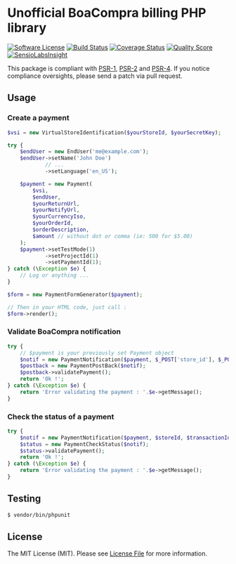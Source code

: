 # Unofficial BoaCompra billing PHP library

[![Software License](https://img.shields.io/badge/license-MIT-brightgreen.svg?style=flat-square)](LICENSE)
[![Build Status](https://img.shields.io/travis/Benoth/boa-compra.svg?style=flat-square)](https://travis-ci.org/Benoth/boa-compra)
[![Coverage Status](https://img.shields.io/scrutinizer/coverage/g/Benoth/boa-compra.svg?style=flat-square)](https://scrutinizer-ci.com/g/Benoth/boa-compra/code-structure)
[![Quality Score](https://img.shields.io/scrutinizer/g/Benoth/boa-compra.svg?style=flat-square)](https://scrutinizer-ci.com/g/Benoth/boa-compra)
[![SensioLabsInsight](https://insight.sensiolabs.com/projects/d6070e0b-2008-42b7-a2ed-e7189815fd91/mini.png)](https://insight.sensiolabs.com/projects/d6070e0b-2008-42b7-a2ed-e7189815fd91)

This package is compliant with [PSR-1], [PSR-2] and [PSR-4]. If you notice compliance oversights,
please send a patch via pull request.

[PSR-1]: https://github.com/php-fig/fig-standards/blob/master/accepted/PSR-1-basic-coding-standard.md
[PSR-2]: https://github.com/php-fig/fig-standards/blob/master/accepted/PSR-2-coding-style-guide.md
[PSR-4]: https://github.com/php-fig/fig-standards/blob/master/accepted/PSR-4-autoloader.md

## Usage

### Create a payment

``` php
$vsi = new VirtualStoreIdentification($yourStoreId, $yourSecretKey);

try {
    $endUser = new EndUser('me@example.com');
    $endUser->setName('John Doe')
            // ...
            ->setLanguage('en_US');

    $payment = new Payment(
        $vsi,
        $endUser,
        $yourReturnUrl,
        $yourNotifyUrl,
        $yourCurrencyIso,
        $yourOrderId,
        $orderDescription,
        $amount // without dot or comma (ie: 500 for $5.00)
    );
    $payment->setTestMode(1)
            ->setProjectId(1)
            ->setPaymentId(1);
} catch (\Exception $e) {
	// Log or anything ...
}

$form = new PaymentFormGenerator($payment);

// Then in your HTML code, just call :
$form->render();
```

### Validate BoaCompra notification
``` php
try {
    // $payment is your previously set Payment object
	$notif = new PaymentNotification($payment, $_POST['store_id'], $_POST['transaction_id'], $_POST['order_id'], $_POST['amount'], $_POST['currency_code'], $_POST['payment_id'], $_SERVER['REMOTE_ADDR']);
	$postback = new PaymentPostBack($notif);
	$postback->validatePayment();
	return 'Ok !';
} catch (\Exception $e) {
	return 'Error validating the payment : '.$e->getMessage();
}
```

### Check the status of a payment
``` php
try {
	$notif = new PaymentNotification($payment, $storeId, $transactionId, $orderId, $amount, $currencyCode, $paymentId);
	$status = new PaymentCheckStatus($notif);
	$status->validatePayment();
	return 'Ok !';
} catch (\Exception $e) {
	return 'Error validating the payment : '.$e->getMessage();
}
```

## Testing

``` bash
$ vendor/bin/phpunit
```

## License

The MIT License (MIT). Please see [License File](https://github.com/Benoth/boa-compra/blob/master/LICENSE) for more information.
